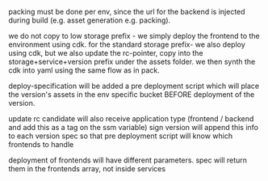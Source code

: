 packing must be done per env, since the url for the backend is injected during build (e.g. asset generation e.g. packing).

we do not copy to low storage prefix - we simply deploy the frontend to the environment using cdk.
for the standard storage prefix- we also deploy using cdk, but we also update the rc-pointer, copy into the storage+service+version prefix under the assets folder.
we then synth the cdk into yaml using the same flow as in pack.


deploy-specification will be added a pre deployment script which will place the version's assets in the env specific bucket BEFORE deployment of the version.

update rc candidate will also receive application type (frontend / backend and add this as a tag on the ssm variable)
sign version will append this info to each version spec so that pre deployment script will know which frontends to handle

deployment of frontends will have different parameters. spec will return them in the frontends array, not inside services